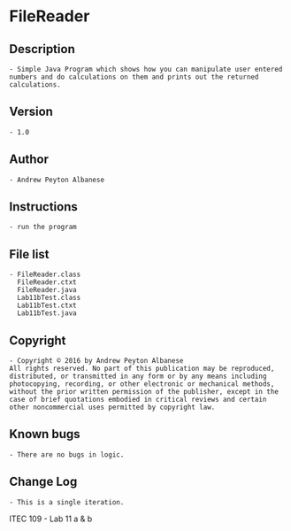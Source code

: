 # FileReader

## Description 
	- Simple Java Program which shows how you can manipulate user entered numbers and do calculations on them and prints out the returned calculations.
## Version 
	- 1.0
## Author 
	- Andrew Peyton Albanese
## Instructions 
	- run the program
## File list 
	- FileReader.class
	  FileReader.ctxt
	  FileReader.java
	  Lab11bTest.class
	  Lab11bTest.ctxt
	  Lab11bTest.java
## Copyright 
	- Copyright © 2016 by Andrew Peyton Albanese
	All rights reserved. No part of this publication may be reproduced, distributed, or transmitted in any form or by any means including photocopying, recording, or other electronic or mechanical methods, without the prior written permission of the publisher, except in the case of brief quotations embodied in critical reviews and certain other noncommercial uses permitted by copyright law.
## Known bugs
	- There are no bugs in logic.
## Change Log 
	- This is a single iteration. 

ITEC 109 - Lab 11 a & b

